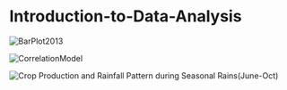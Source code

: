 # Introduction-to-Data-Analysis

![BarPlot2013](https://user-images.githubusercontent.com/15364490/98137276-baff2b00-1eb9-11eb-995d-ca65a5fd6f26.jpeg)

![CorrelationModel](https://user-images.githubusercontent.com/15364490/98138338-e6cee080-1eba-11eb-9f5e-31a8a46493ee.jpg)


![Crop Production and Rainfall Pattern during Seasonal Rains(June-Oct)](https://user-images.githubusercontent.com/15364490/98137290-bf2b4880-1eb9-11eb-95eb-9bda140ee10a.jpeg)
